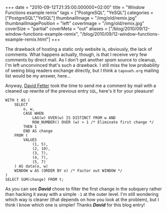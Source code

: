 +++
date = "2010-09-12T21:35:00.000000+02:00"
title = "Window Functions example remix"
tags = ["PostgreSQL", "YeSQL"]
categories = ["PostgreSQL","YeSQL"]
thumbnailImage = "/img/old/remix.jpg"
thumbnailImagePosition = "left"
coverImage = "/img/old/remix.jpg"
coverSize = "partial"
coverMeta = "out"
aliases = ["/blog/2010/09/12-window-functions-example-remix",
           "/blog/2010/09/12-window-functions-example-remix.html"]
+++

The drawback of hosting a static only website is, obviously, the lack of
comments. What happens actually, though, is that I receive very few comments
by direct mail. As I don't get another 
*spam* source to cleanup, I'm left
unconvinced that's such a drawback. I still miss the low probability of
seeing blog readers exchange directly, but I think a 
`tapoueh.org` mailing
list would be my answer, here...


Anyway, 
[David Fetter](http://people.planetpostgresql.org/dfetter/) took the time to send me a comment by mail with a
cleaned up rewrite of the previous entry 
`SQL`, here's it for your pleasure!

~~~
WITH t AS (
    SELECT
        o, w,
        CASE WHEN
            LAG(w) OVER(w) IS DISTINCT FROM w AND
            ROW_NUMBER() OVER (w) > 1 /* Eliminate first change */
        THEN 1
        END AS change
    FROM (
        VALUES
            (1, 5),
            (2, 10),
            (3, 7),
            (4, 7),
            (5, 7)
    ) AS data(o, w)
    WINDOW w AS (ORDER BY o) /* Factor out WINDOW */
)
SELECT SUM(change) FROM t;
~~~


As you can see 
***David*** chose to filter the first change in the subquery rather
than hacking it away with a simple 
`-1` at the outer level. I'm still
wondering which way is cleaner (that depends on how you look at the
problem), but I think I know which one is simpler! Thanks 
***David*** for this
blog entry!
